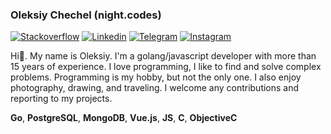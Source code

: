 ### Oleksiy Chechel (night.codes) 

[![Stackoverflow](https://img.shields.io/badge/stackoverflow-mirrr-orange.svg?color=f58026&logo=stackoverflow)](https://stackoverflow.com/users/3061962)
[![Linkedin](https://img.shields.io/badge/LinkedIn-mirrr-light.svg?color=777777&logo=linkedin)](http://linkedin.com/in/mirrr)
[![Telegram](https://img.shields.io/badge/Telegram-night_codes-blue.svg?color=1f8ec5&logo=telegram)](https://t.me/night_codes)
[![Instagram](https://img.shields.io/badge/Instagram-nc.traveler-red.svg?color=e4405f&logo=instagram)](https://www.instagram.com/nc.traveler/)

Hi👋. My name is Oleksiy. I'm a golang/javascript developer with more than 15 years of experience. I love programming, I like to find and solve complex problems. Programming is my hobby, but not the only one. I also enjoy photography, drawing, and traveling. I welcome any contributions and reporting to my projects.

**Go**, **PostgreSQL**, **MongoDB**, **Vue.js**, **JS**, **C**, **ObjectiveC**
